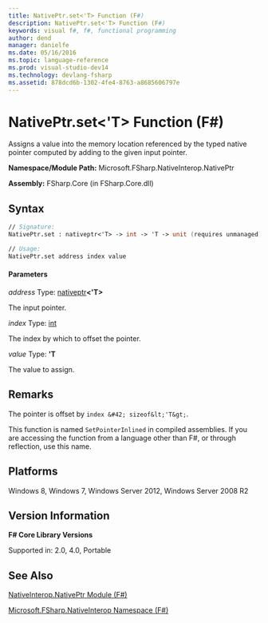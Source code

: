 ```yaml
---
title: NativePtr.set<'T> Function (F#)
description: NativePtr.set<'T> Function (F#)
keywords: visual f#, f#, functional programming
author: dend
manager: danielfe
ms.date: 05/16/2016
ms.topic: language-reference
ms.prod: visual-studio-dev14
ms.technology: devlang-fsharp
ms.assetid: 878dcd6b-1302-4fe4-8763-a8685606797e
---
```


# NativePtr.set<'T> Function (F#)

Assigns a value into the memory location referenced by the typed native pointer computed by adding to the given input pointer.

**Namespace/Module Path:** Microsoft.FSharp.NativeInterop.NativePtr

**Assembly:** FSharp.Core (in FSharp.Core.dll)


## Syntax

```fsharp
// Signature:
NativePtr.set : nativeptr<'T> -> int -> 'T -> unit (requires unmanaged)

// Usage:
NativePtr.set address index value
```

#### Parameters
*address*
Type: [nativeptr](https://msdn.microsoft.com/library/6e74c8e5-f2ff-4e56-ab05-c337b0618d73)**&lt;'T&gt;**


The input pointer.


*index*
Type: [int](https://msdn.microsoft.com/library/025d5455-3622-4ea5-9573-3ecbd4ee1375)


The index by which to offset the pointer.


*value*
Type: **'T**


The value to assign.

## Remarks
The pointer is offset by `index &#42; sizeof&lt;'T&gt;`.

This function is named `SetPointerInlined` in compiled assemblies. If you are accessing the function from a language other than F#, or through reflection, use this name.


## Platforms
Windows 8, Windows 7, Windows Server 2012, Windows Server 2008 R2


## Version Information
**F# Core Library Versions**

Supported in: 2.0, 4.0, Portable

## See Also
[NativeInterop.NativePtr Module &#40;F&#35;&#41;](NativeInterop.NativePtr-Module-%5BFSharp%5D.md)

[Microsoft.FSharp.NativeInterop Namespace &#40;F&#35;&#41;](Microsoft.FSharp.NativeInterop-Namespace-%5BFSharp%5D.md)
